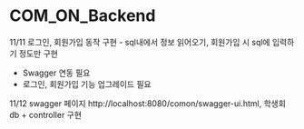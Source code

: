 # COM_ON_Backend

11/11 로그인, 회원가입 동작 구현 - sql내에서 정보 읽어오기, 회원가입 시 sql에 입력하기 정도만 구현
* Swagger 연동 필요
* 로그인, 회원가입 기능 업그레이드 필요 

11/12 swagger 페이지 http://localhost:8080/comon/swagger-ui.html, 학생회 db + controller 구현 
